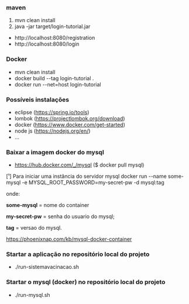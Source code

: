 ### maven

1. mvn clean install
2. java -jar target/login-tutorial.jar

- http://localhost:8080/registration
- http://localhost:8080/login

### Docker
- mvn clean install
- docker build --tag login-tutorial .
- docker run --net=host login-tutorial 

### Possíveis instalações
- eclipse (https://spring.io/tools)
- lombok (https://projectlombok.org/download)
- docker (https://www.docker.com/get-started) 
- node js (https://nodejs.org/en/)
- ...

### Baixar a imagem docker do mysql
- https://hub.docker.com/_/mysql ($ docker pull mysql)

[¹] Para iniciar uma instância do servidor mysql
docker run --name some-mysql -e MYSQL_ROOT_PASSWORD=my-secret-pw -d mysql:tag


onde:


**some-mysql** = nome do container

**my-secret-pw** = senha do usuario do mysql;

**tag** = versao do mysql.

https://phoenixnap.com/kb/mysql-docker-container


### Startar a aplicação no repositório local do projeto
- ./run-sistemavacinacao.sh

### Startar o mysql (docker) no repositório local do projeto
- ./run-mysql.sh
